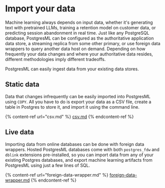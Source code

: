 # Import your data

Machine learning always depends on input data, whether it's generating text with pretrained LLMs, training a retention model on customer data, or predicting session abandonment in real time. Just like any PostgreSQL database, PostgresML can be configured as the authoritative application data store, a streaming replica from some other primary, or use foreign data wrappers to query another data host on demand. Depending on how frequently your data changes and where your authoritative data resides, different methodologies imply different tradeoffs.

PostgresML can easily ingest data from your existing data stores.

## Static data

Data that changes infrequently can be easily imported into PostgresML using `COPY`. All you have to do is export your data as a CSV file, create a table in Postgres to store it, and import it using the command line.

{% content-ref url="csv.md" %}
[csv.md](csv.md)
{% endcontent-ref %}

## Live data

Importing data from online databases can be done with foreign data wrappers. Hosted PostgresML databases come with both `postgres_fdw` and `dblink` extensions pre-installed, so you can import data from any of your existing Postgres databases, and export machine learning artifacts from PostgresML using just a few lines of SQL.

{% content-ref url="foreign-data-wrapper.md" %}
[foreign-data-wrapper.md](foreign-data-wrapper.md)
{% endcontent-ref %}

